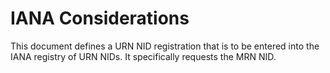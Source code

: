 # IANA Considerations

   This document defines a URN NID registration that is to be entered
   into the IANA registry of URN NIDs.  It specifically requests the MRN
   NID.

